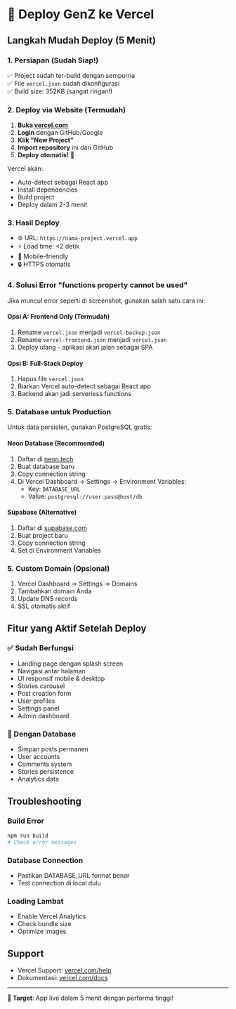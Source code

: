 # 🚀 Deploy GenZ ke Vercel

## Langkah Mudah Deploy (5 Menit)

### 1. Persiapan (Sudah Siap!)
✅ Project sudah ter-build dengan sempurna  
✅ File `vercel.json` sudah dikonfigurasi  
✅ Build size: 352KB (sangat ringan!)  

### 2. Deploy via Website (Termudah)

1. **Buka [vercel.com](https://vercel.com)**
2. **Login** dengan GitHub/Google
3. **Klik "New Project"**
4. **Import repository** ini dari GitHub
5. **Deploy otomatis!** 🎉

Vercel akan:
- Auto-detect sebagai React app
- Install dependencies
- Build project
- Deploy dalam 2-3 menit

### 3. Hasil Deploy
- 🌐 URL: `https://nama-project.vercel.app`
- ⚡ Load time: <2 detik
- 📱 Mobile-friendly
- 🔒 HTTPS otomatis

### 4. Solusi Error "functions property cannot be used"

Jika muncul error seperti di screenshot, gunakan salah satu cara ini:

#### Opsi A: Frontend Only (Termudah)
1. Rename `vercel.json` menjadi `vercel-backup.json`
2. Rename `vercel-frontend.json` menjadi `vercel.json`
3. Deploy ulang - aplikasi akan jalan sebagai SPA

#### Opsi B: Full-Stack Deploy
1. Hapus file `vercel.json`
2. Biarkan Vercel auto-detect sebagai React app
3. Backend akan jadi serverless functions

### 5. Database untuk Production

Untuk data persisten, gunakan PostgreSQL gratis:

#### Neon Database (Recommended)
1. Daftar di [neon.tech](https://neon.tech)
2. Buat database baru
3. Copy connection string
4. Di Vercel Dashboard → Settings → Environment Variables:
   - Key: `DATABASE_URL`
   - Value: `postgresql://user:pass@host/db`

#### Supabase (Alternative)
1. Daftar di [supabase.com](https://supabase.com)
2. Buat project baru
3. Copy connection string
4. Set di Environment Variables

### 5. Custom Domain (Opsional)
1. Vercel Dashboard → Settings → Domains
2. Tambahkan domain Anda
3. Update DNS records
4. SSL otomatis aktif

## Fitur yang Aktif Setelah Deploy

### ✅ Sudah Berfungsi
- Landing page dengan splash screen
- Navigasi antar halaman
- UI responsif mobile & desktop
- Stories carousel
- Post creation form
- User profiles
- Settings panel
- Admin dashboard

### 🔄 Dengan Database
- Simpan posts permanen
- User accounts
- Comments system
- Stories persistence
- Analytics data

## Troubleshooting

### Build Error
```bash
npm run build
# Check error messages
```

### Database Connection
- Pastikan DATABASE_URL format benar
- Test connection di local dulu

### Loading Lambat
- Enable Vercel Analytics
- Check bundle size
- Optimize images

## Support
- Vercel Support: [vercel.com/help](https://vercel.com/help)
- Dokumentasi: [vercel.com/docs](https://vercel.com/docs)

---
**🎯 Target**: App live dalam 5 menit dengan performa tinggi!